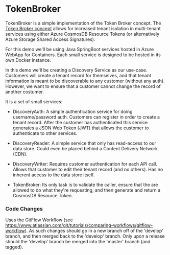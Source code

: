 # TokenBroker

TokenBroker is a simple implementation of the Token Broker concept.  The  
[Token Broker concept](/docs/TokenBrokerConcept.md) allows for increased tenant isolation in multi-tenant
services using either Azure CosmosDB Resource Tokens (or alternatively Azure Storage Shared Access Signatures).

For this demo we'll be using Java SpringBoot services 
hosted in Azure WebApp for Containers.  Each small service is designed to be hosted in its
own Docker instance.

In this demo we'll be creating a Discovery Service as our use-case.  Customers
will create a tenant record for themselves, and that tenant information is meant to be discoverable
to any customer (without any auth). However, we want to ensure that a customer cannot change the
record of another costumer.

It is a set of small services:

- DiscoveryAuth: A simple authentication service for doing username/password auth. Customers can
register in order to create a tenant record. After the customer has authenticated this service 
generates a JSON Web Token (JWT) that allows the customer to authenticate to other services.

- DiscoveryReader: A simple service that only has read-access to our data store. Could even be 
placed behind a Content Delivery Network (CDN).

- DiscoveryWriter: Requires customer authentication for each API call. Allows that customer to
edit their tenant record (and no others). Has no inherent access to the data store itself.

- TokenBroker: Its only task is to validate the caller, ensure that the are allowed to do
what they're requesting, and then generate and return a CosmosDB Resource Token.

### Code Changes
Uses the GitFlow Workflow (see https://www.atlassian.com/git/tutorials/comparing-workflows/gitflow-workflow).
As such changes should go in a new branch off of the 'develop' branch, and then merged back to the 'develop'
branch.  Only upon a release should the 'develop' branch be merged into the 'master' branch (and tagged).


